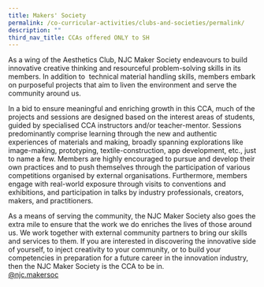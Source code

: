```yaml
---
title: Makers' Society
permalink: /co-curricular-activities/clubs-and-societies/permalink/
description: ""
third_nav_title: CCAs offered ONLY to SH
---
```

As a wing of the Aesthetics Club, NJC Maker Society endeavours to build innovative creative thinking and resourceful problem-solving skills in its members. In addition to  technical material handling skills, members embark on purposeful projects that aim to liven the environment and serve the community around us.

In a bid to ensure meaningful and enriching growth in this CCA, much of the projects and sessions are designed based on the interest areas of students, guided by specialised CCA instructors and/or teacher-mentor. Sessions predominantly comprise learning through the new and authentic experiences of materials and making, broadly spanning explorations like image-making, prototyping, textile-construction, app development, etc., just to name a few. Members are highly encouraged to pursue and develop their own practices and to push themselves through the participation of various competitions organised by external organisations. Furthermore, members engage with real-world exposure through visits to conventions and exhibitions, and participation in talks by industry professionals, creators, makers, and practitioners.

As a means of serving the community, the NJC Maker Society also goes the extra mile to ensure that the work we do enriches the lives of those around us. We work together with external community partners to bring our skills and services to them. If you are interested in discovering the innovative side of yourself, to inject creativity to your community, or to build your competencies in preparation for a future career in the innovation industry, then the NJC Maker Society is the CCA to be in.  
[@njc.makersoc](https://instagram.com/njc.makersoc?utm_medium=copy_link)